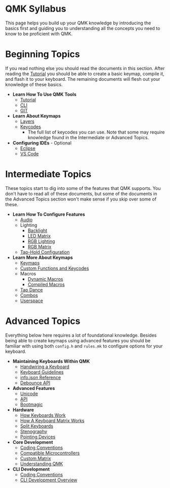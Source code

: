 # QMK Syllabus

This page helps you build up your QMK knowledge by introducing the basics first and guiding you to understanding all the concepts you need to know to be proficient with QMK.

# Beginning Topics

If you read nothing else you should read the documents in this section. After reading the [Tutorial](tutorial.md) you should be able to create a basic keymap, compile it, and flash it to your keyboard. The remaining documents will flesh out your knowledge of these basics.

* **Learn How To Use QMK Tools**
    * [Tutorial](tutorial.md)
    * [CLI](cli.md)
    * [GIT](tutorial_git_best_practices.md)
* **Learn About Keymaps**
    * [Layers](feature_layers.md)
    * [Keycodes](keycodes.md)
        * The full list of keycodes you can use. Note that some may require knowledge found in the Intermediate or Advanced Topics.
* **Configuring IDEs** - Optional
    * [Eclipse](other_eclipse.md)
    * [VS Code](other_vscode.md)

# Intermediate Topics

These topics start to dig into some of the features that QMK supports. You don't have to read all of these documents, but some of the documents in the Advanced Topics section won't make sense if you skip over some of these.

* **Learn How To Configure Features**
    <!-- * Configuration Overview  FIXME(skullydazed/anyone): write this document -->
    * [Audio](feature_audio.md)
    * Lighting
        * [Backlight](feature_backlight.md)
        * [LED Matrix](feature_led_matrix.md)
        * [RGB Lighting](feature_rgblight.md)
        * [RGB Matrix](feature_rgb_matrix.md)
    * [Tap-Hold Configuration](tap_hold.md)
* **Learn More About Keymaps**
    * [Keymaps](keymap.md)
    * [Custom Functions and Keycodes](custom_quantum_functions.md)
    * Macros
        * [Dynamic Macros](feature_dynamic_macros.md)
        * [Compiled Macros](feature_macros.md)
    * [Tap Dance](feature_tap_dance.md)
    * [Combos](feature_combo.md)
    * [Userspace](feature_userspace.md)

# Advanced Topics

Everything below here requires a lot of foundational knowledge. Besides being able to create keymaps using advanced features you should be familiar with using both `config.h` and `rules.mk` to configure options for your keyboard.

* **Maintaining Keyboards Within QMK**
    * [Handwiring a Keyboard](hand_wire.md)
    * [Keyboard Guidelines](hardware_keyboard_guidelines.md)
    * [info.json Reference](reference_info_json.md)
    * [Debounce API](feature_debounce_type.md)
* **Advanced Features**
    * [Unicode](feature_unicode.md)
    * [API](api_overview.md)
    * [Bootmagic](feature_bootmagic.md)
* **Hardware**
    * [How Keyboards Work](how_keyboards_work.md)
    * [How A Keyboard Matrix Works](how_a_matrix_works.md)
    * [Split Keyboards](feature_split_keyboard.md)
    * [Stenography](feature_stenography.md)
    * [Pointing Devices](feature_pointing_device.md)
* **Core Development**
    * [Coding Conventions](coding_conventions_c.md)
    * [Compatible Microcontrollers](compatible_microcontrollers.md)
    * [Custom Matrix](custom_matrix.md)
    * [Understanding QMK](understanding_qmk.md)
* **CLI Development**
    * [Coding Conventions](coding_conventions_python.md)
    * [CLI Development Overview](cli_development.md)
